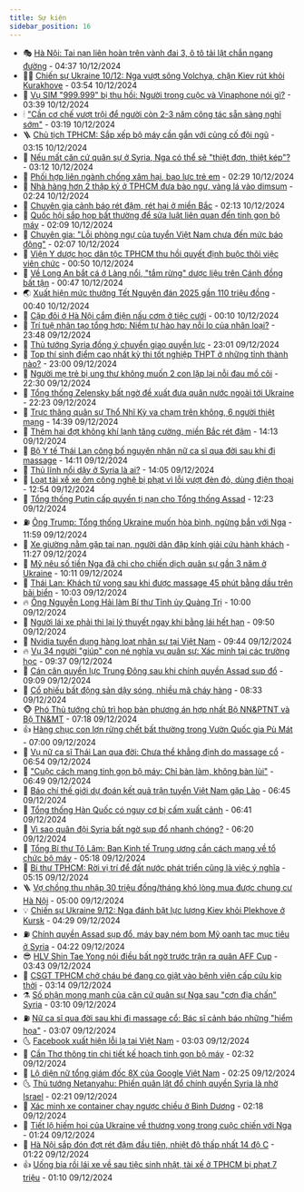 ```yaml
---
title: Sự kiện
sidebar_position: 16
---
```


<!-- dantri-su-kien:START -->
- 🎭 [Hà Nội: Tai nạn liên hoàn trên vành đai 3, ô tô tải lật chắn ngang đường](https://dantri.com.vn/xa-hoi/ha-noi-tai-nan-lien-hoan-tren-vanh-dai-3-o-to-tai-lat-chan-ngang-duong-20241210113000705.htm) - 04:37 10/12/2024
- 👨‍🏫 [Chiến sự Ukraine 10/12: Nga vượt sông Volchya, chặn Kiev rút khỏi Kurakhove](https://dantri.com.vn/the-gioi/chien-su-ukraine-1012-nga-vuot-song-volchya-chan-kiev-rut-khoi-kurakhove-20241210094107256.htm) - 03:54 10/12/2024
- 🌮 [Vụ SIM &quot;999.999&quot; bị thu hồi: Người trong cuộc và Vinaphone nói gì?](https://dantri.com.vn/suc-manh-so/vu-sim-999999-bi-thu-hoi-nguoi-trong-cuoc-va-vinaphone-noi-gi-20241209111330099.htm) - 03:39 10/12/2024
- 🕯 [&quot;Cần cơ chế vượt trội để người còn 2-3 năm công tác sẵn sàng nghỉ sớm&quot;](https://dantri.com.vn/xa-hoi/can-co-che-vuot-troi-de-nguoi-con-2-3-nam-cong-tac-san-sang-nghi-som-20241210095424035.htm) - 03:19 10/12/2024
- 🪜 [Chủ tịch TPHCM: Sắp xếp bộ máy cần gắn với củng cố đội ngũ](https://dantri.com.vn/xa-hoi/chu-tich-tphcm-sap-xep-bo-may-can-gan-voi-cung-co-doi-ngu-20241206114447321.htm) - 03:15 10/12/2024
- 🐘 [Nếu mất căn cứ quân sự ở Syria, Nga có thể sẽ &quot;thiệt đơn, thiệt kép&quot;?](https://dantri.com.vn/the-gioi/neu-mat-can-cu-quan-su-o-syria-nga-co-the-se-thiet-don-thiet-kep-20241209145900059.htm) - 03:12 10/12/2024
- 🤔 [Phối hợp liên ngành chống xâm hại, bạo lực trẻ em](https://dantri.com.vn/an-sinh/phoi-hop-lien-nganh-chong-xam-hai-bao-luc-tre-em-20241209035704570.htm) - 02:29 10/12/2024
- 🧠 [Nhà hàng hơn 2 thập kỷ ở TPHCM đưa bào ngư, vàng lá vào dimsum](https://dantri.com.vn/du-lich/nha-hang-hon-2-thap-ky-o-tphcm-dua-bao-ngu-vang-la-vao-dimsum-20241209223752767.htm) - 02:24 10/12/2024
- 📝 [Chuyên gia cảnh báo rét đậm, rét hại ở miền Bắc](https://dantri.com.vn/xa-hoi/chuyen-gia-canh-bao-ret-dam-ret-hai-o-mien-bac-20241210090834144.htm) - 02:13 10/12/2024
- 🦏 [Quốc hội sắp họp bất thường để sửa luật liên quan đến tinh gọn bộ máy](https://dantri.com.vn/xa-hoi/quoc-hoi-sap-hop-bat-thuong-de-sua-luat-lien-quan-den-tinh-gon-bo-may-20241210090614653.htm) - 02:09 10/12/2024
- 🥰 [Chuyên gia: &quot;Lỗi phòng ngự của tuyển Việt Nam chưa đến mức báo động&quot;](https://dantri.com.vn/the-thao/chuyen-gia-loi-phong-ngu-cua-tuyen-viet-nam-chua-den-muc-bao-dong-20241210090014782.htm) - 02:07 10/12/2024
- 🤗 [Viện Y dược học dân tộc TPHCM thu hồi quyết định buộc thôi việc viên chức](https://dantri.com.vn/suc-khoe/vien-y-duoc-hoc-dan-toc-tphcm-thu-hoi-quyet-dinh-buoc-thoi-viec-vien-chuc-20241209160904325.htm) - 00:50 10/12/2024
- 🌈 [Về Long An bắt cá ở Làng nổi, &quot;tắm rừng&quot; dược liệu trên Cánh đồng bất tận](https://dantri.com.vn/du-lich/ve-long-an-bat-ca-o-lang-noi-tam-rung-duoc-lieu-tren-canh-dong-bat-tan-20241209190146401.htm) - 00:47 10/12/2024
- 🌏 [Xuất hiện mức thưởng Tết Nguyên đán 2025 gần 110 triệu đồng](https://dantri.com.vn/lao-dong-viec-lam/xuat-hien-muc-thuong-tet-nguyen-dan-2025-gan-110-trieu-dong-20241209235801706.htm) - 00:40 10/12/2024
- 💄 [Cặp đôi ở Hà Nội cắm điện nấu cơm ở tiệc cưới](https://dantri.com.vn/doi-song/cap-doi-o-ha-noi-cam-dien-nau-com-o-tiec-cuoi-20241209145609653.htm) - 00:10 10/12/2024
- 👺 [Trí tuệ nhân tạo tổng hợp: Niềm tự hào hay nỗi lo của nhân loại?](https://dantri.com.vn/suc-manh-so/tri-tue-nhan-tao-tong-hop-niem-tu-hao-hay-noi-lo-cua-nhan-loai-20241209201736487.htm) - 23:48 09/12/2024
- 👹 [Thủ tướng Syria đồng ý chuyển giao quyền lực](https://dantri.com.vn/the-gioi/thu-tuong-syria-dong-y-chuyen-giao-quyen-luc-20241210054840122.htm) - 23:01 09/12/2024
- 🌊 [Top thí sinh điểm cao nhất kỳ thi tốt nghiệp THPT ở những tỉnh thành nào?](https://dantri.com.vn/giao-duc/top-thi-sinh-diem-cao-nhat-ky-thi-tot-nghiep-thpt-o-nhung-tinh-thanh-nao-20241209103108506.htm) - 23:00 09/12/2024
- 🤠 [Người mẹ trẻ bị ung thư không muốn 2 con lặp lại nỗi đau mồ côi](https://dantri.com.vn/tam-long-nhan-ai/nguoi-me-tre-bi-ung-thu-khong-muon-2-con-lap-lai-noi-dau-mo-coi-20241204230458810.htm) - 22:30 09/12/2024
- 🎊 [Tổng thống Zelensky bất ngờ đề xuất đưa quân nước ngoài tới Ukraine](https://dantri.com.vn/the-gioi/tong-thong-zelensky-bat-ngo-de-xuat-dua-quan-nuoc-ngoai-toi-ukraine-20241209233536072.htm) - 22:23 09/12/2024
- 🐘 [Trực thăng quân sự Thổ Nhĩ Kỳ va chạm trên không, 6 người thiệt mạng](https://dantri.com.vn/the-gioi/truc-thang-quan-su-tho-nhi-ky-va-cham-tren-khong-6-nguoi-thiet-mang-20241209213705543.htm) - 14:39 09/12/2024
- 💂 [Thêm hai đợt không khí lạnh tăng cường, miền Bắc rét đậm](https://dantri.com.vn/xa-hoi/them-hai-dot-khong-khi-lanh-tang-cuong-mien-bac-ret-dam-20241209210010233.htm) - 14:13 09/12/2024
- 👹 [Bộ Y tế Thái Lan công bố nguyên nhân nữ ca sĩ qua đời sau khi đi massage](https://dantri.com.vn/giai-tri/bo-y-te-thai-lan-cong-bo-nguyen-nhan-nu-ca-si-qua-doi-sau-khi-di-massage-20241209210217904.htm) - 14:11 09/12/2024
- 🦒 [Thủ lĩnh nổi dậy ở Syria là ai?](https://dantri.com.vn/the-gioi/thu-linh-noi-day-o-syria-la-ai-20241209100426747.htm) - 14:05 09/12/2024
- 🗽 [Loạt tài xế xe ôm công nghệ bị phạt vì lỗi vượt đèn đỏ, dùng điện thoại](https://dantri.com.vn/xa-hoi/loat-tai-xe-xe-om-cong-nghe-bi-phat-vi-loi-vuot-den-do-dung-dien-thoai-20241209191740929.htm) - 12:54 09/12/2024
- 💄 [Tổng thống Putin cấp quyền tị nạn cho Tổng thống Assad](https://dantri.com.vn/the-gioi/tong-thong-putin-cap-quyen-ti-nan-cho-tong-thong-assad-20241209184145650.htm) - 12:23 09/12/2024
- ⛽️ [Ông Trump: Tổng thống Ukraine muốn hòa bình, ngừng bắn với Nga](https://dantri.com.vn/the-gioi/ong-trump-tong-thong-ukraine-muon-hoa-binh-ngung-ban-voi-nga-20241209180735803.htm) - 11:59 09/12/2024
- 🥷 [Xe giường nằm gặp tai nạn, người dân đập kính giải cứu hành khách](https://dantri.com.vn/xa-hoi/xe-giuong-nam-gap-tai-nan-nguoi-dan-dap-kinh-giai-cuu-hanh-khach-20241209180520697.htm) - 11:27 09/12/2024
- 🤖 [Mỹ nêu số tiền Nga đã chi cho chiến dịch quân sự gần 3 năm ở Ukraine](https://dantri.com.vn/the-gioi/my-neu-so-tien-nga-da-chi-cho-chien-dich-quan-su-gan-3-nam-o-ukraine-20241209165740465.htm) - 10:11 09/12/2024
- 🌊 [Thái Lan: Khách tử vong sau khi được massage 45 phút bằng dầu trên bãi biển](https://dantri.com.vn/du-lich/thai-lan-khach-tu-vong-sau-khi-duoc-massage-45-phut-bang-dau-tren-bai-bien-20241209163720220.htm) - 10:03 09/12/2024
- 🔥 [Ông Nguyễn Long Hải làm Bí thư Tỉnh ủy Quảng Trị](https://dantri.com.vn/xa-hoi/ong-nguyen-long-hai-lam-bi-thu-tinh-uy-quang-tri-20241209164551860.htm) - 10:00 09/12/2024
- 🦏 [Người lái xe phải thi lại lý thuyết ngay khi bằng lái hết hạn](https://dantri.com.vn/xa-hoi/nguoi-lai-xe-phai-thi-lai-ly-thuyet-ngay-khi-bang-lai-het-han-20241209163449127.htm) - 09:50 09/12/2024
- 🐘 [Nvidia tuyển dụng hàng loạt nhân sự tại Việt Nam](https://dantri.com.vn/suc-manh-so/nvidia-tuyen-dung-hang-loat-nhan-su-tai-viet-nam-20241209155532918.htm) - 09:44 09/12/2024
- 🔥 [Vụ 34 người &quot;giúp&quot; con né nghĩa vụ quân sự: Xác minh tại các trường học](https://dantri.com.vn/xa-hoi/vu-34-nguoi-giup-con-ne-nghia-vu-quan-su-xac-minh-tai-cac-truong-hoc-20241209161433929.htm) - 09:37 09/12/2024
- 💼 [Cán cân quyền lực Trung Đông sau khi chính quyền Assad sụp đổ](https://dantri.com.vn/the-gioi/can-can-quyen-luc-trung-dong-sau-khi-chinh-quyen-assad-sup-do-20241209151839505.htm) - 09:09 09/12/2024
- 🚀 [Cổ phiếu bất động sản dậy sóng, nhiều mã cháy hàng](https://dantri.com.vn/kinh-doanh/co-phieu-bat-dong-san-day-song-nhieu-ma-chay-hang-20241209152450314.htm) - 08:33 09/12/2024
- 🐵 [Phó Thủ tướng chủ trì họp bàn phương án hợp nhất Bộ NN&amp;PTNT và Bộ TN&amp;MT](https://dantri.com.vn/xa-hoi/pho-thu-tuong-chu-tri-hop-ban-phuong-an-hop-nhat-bo-nnptnt-va-bo-tnmt-20241209141125366.htm) - 07:18 09/12/2024
- 👍 [Hàng chục con lợn rừng chết bất thường trong Vườn Quốc gia Pù Mát](https://dantri.com.vn/xa-hoi/hang-chuc-con-lon-rung-chet-bat-thuong-trong-vuon-quoc-gia-pu-mat-20241209124216019.htm) - 07:00 09/12/2024
- 🚦 [Vụ nữ ca sĩ Thái Lan qua đời: Chưa thể khẳng định do massage cổ](https://dantri.com.vn/giai-tri/vu-nu-ca-si-thai-lan-qua-doi-chua-the-khang-dinh-do-massage-co-20241209132511582.htm) - 06:54 09/12/2024
- 🥸 [&quot;Cuộc cách mạng tinh gọn bộ máy: Chỉ bàn làm, không bàn lùi&quot;](https://dantri.com.vn/xa-hoi/cuoc-cach-mang-tinh-gon-bo-may-chi-ban-lam-khong-ban-lui-20241209134323887.htm) - 06:49 09/12/2024
- 🥷 [Báo chí thế giới dự đoán kết quả trận tuyển Việt Nam gặp Lào](https://dantri.com.vn/the-thao/bao-chi-the-gioi-du-doan-ket-qua-tran-tuyen-viet-nam-gap-lao-20241209121702107.htm) - 06:45 09/12/2024
- 🤡 [Tổng thống Hàn Quốc có nguy cơ bị cấm xuất cảnh](https://dantri.com.vn/the-gioi/tong-thong-han-quoc-co-nguy-co-bi-cam-xuat-canh-20241209133752640.htm) - 06:41 09/12/2024
- 🥳 [Vì sao quân đội Syria bất ngờ sụp đổ nhanh chóng?](https://dantri.com.vn/the-gioi/vi-sao-quan-doi-syria-bat-ngo-sup-do-nhanh-chong-20241209115411643.htm) - 06:20 09/12/2024
- 🤩 [Tổng Bí thư Tô Lâm: Ban Kinh tế Trung ương cần cách mạng về tổ chức bộ máy](https://dantri.com.vn/xa-hoi/tong-bi-thu-to-lam-ban-kinh-te-trung-uong-can-cach-mang-ve-to-chuc-bo-may-20241209121808189.htm) - 05:18 09/12/2024
- 🎡 [Bí thư TPHCM: Rời vị trí để đất nước phát triển cũng là việc ý nghĩa](https://dantri.com.vn/xa-hoi/bi-thu-tphcm-roi-vi-tri-de-dat-nuoc-phat-trien-cung-la-viec-y-nghia-20241209120219819.htm) - 05:15 09/12/2024
- 🪜 [Vợ chồng thu nhập 30 triệu đồng/tháng khó lòng mua được chung cư Hà Nội](https://dantri.com.vn/bat-dong-san/vo-chong-thu-nhap-30-trieu-dongthang-kho-long-mua-duoc-chung-cu-ha-noi-20241209111945482.htm) - 05:00 09/12/2024
- 💡 [Chiến sự Ukraine 9/12: Nga đánh bật lực lượng Kiev khỏi Plekhove ở Kursk](https://dantri.com.vn/the-gioi/chien-su-ukraine-912-nga-danh-bat-luc-luong-kiev-khoi-plekhove-o-kursk-20241209100402282.htm) - 04:29 09/12/2024
- ⛽️ [Chính quyền Assad sụp đổ, máy bay ném bom Mỹ oanh tạc mục tiêu ở Syria](https://dantri.com.vn/the-gioi/chinh-quyen-assad-sup-do-may-bay-nem-bom-my-oanh-tac-muc-tieu-o-syria-20241209104046805.htm) - 04:22 09/12/2024
- 😎 [HLV Shin Tae Yong nói điều bất ngờ trước trận ra quân AFF Cup](https://dantri.com.vn/the-thao/hlv-shin-tae-yong-noi-dieu-bat-ngo-truoc-tran-ra-quan-aff-cup-20241209104319795.htm) - 03:43 09/12/2024
- 🗽 [CSGT TPHCM chở cháu bé đang co giật vào bệnh viện cấp cứu kịp thời](https://dantri.com.vn/xa-hoi/csgt-tphcm-cho-chau-be-dang-co-giat-vao-benh-vien-cap-cuu-kip-thoi-20241209090952955.htm) - 03:14 09/12/2024
- ⚗️ [Số phận mong manh của căn cứ quân sự Nga sau &quot;cơn địa chấn&quot; Syria](https://dantri.com.vn/the-gioi/so-phan-mong-manh-cua-can-cu-quan-su-nga-sau-con-dia-chan-syria-20241209091029787.htm) - 03:10 09/12/2024
- ⛽️ [Nữ ca sĩ qua đời sau khi đi massage cổ: Bác sĩ cảnh báo những &quot;hiểm họa&quot;](https://dantri.com.vn/suc-khoe/nu-ca-si-qua-doi-sau-khi-di-massage-co-bac-si-canh-bao-nhung-hiem-hoa-20241209095006591.htm) - 03:07 09/12/2024
- 🌜 [Facebook xuất hiện lỗi lạ tại Việt Nam](https://dantri.com.vn/suc-manh-so/facebook-xuat-hien-loi-la-tai-viet-nam-20241209095820243.htm) - 03:03 09/12/2024
- 🦩 [Cần Thơ thông tin chi tiết kế hoạch tinh gọn bộ máy](https://dantri.com.vn/xa-hoi/can-tho-thong-tin-chi-tiet-ke-hoach-tinh-gon-bo-may-20241209090226135.htm) - 02:32 09/12/2024
- 🦒 [Lộ diện nữ tổng giám đốc 8X của Google Việt Nam](https://dantri.com.vn/kinh-doanh/lo-dien-nu-tong-giam-doc-8x-cua-google-viet-nam-20241209081244737.htm) - 02:25 09/12/2024
- 🌜 [Thủ tướng Netanyahu: Phiến quân lật đổ chính quyền Syria là nhờ Israel](https://dantri.com.vn/the-gioi/thu-tuong-netanyahu-phien-quan-lat-do-chinh-quyen-syria-la-nho-israel-20241209090238730.htm) - 02:21 09/12/2024
- 🐎 [Xác minh xe container chạy ngược chiều ở Bình Dương](https://dantri.com.vn/xa-hoi/xac-minh-xe-container-chay-nguoc-chieu-o-binh-duong-20241209081425710.htm) - 02:18 09/12/2024
- 🌋 [Tiết lộ hiếm hoi của Ukraine về thương vong trong cuộc chiến với Nga](https://dantri.com.vn/the-gioi/tiet-lo-hiem-hoi-cua-ukraine-ve-thuong-vong-trong-cuoc-chien-voi-nga-20241209074416668.htm) - 01:24 09/12/2024
- 🧰 [Hà Nội sắp đón đợt rét đậm đầu tiên, nhiệt độ thấp nhất 14 độ C](https://dantri.com.vn/xa-hoi/ha-noi-sap-don-dot-ret-dam-dau-tien-nhiet-do-thap-nhat-14-do-c-20241209081427323.htm) - 01:22 09/12/2024
- 👍 [Uống bia rồi lái xe về sau tiệc sinh nhật, tài xế ở TPHCM bị phạt 7 triệu](https://dantri.com.vn/xa-hoi/uong-bia-roi-lai-xe-ve-sau-tiec-sinh-nhat-tai-xe-o-tphcm-bi-phat-7-trieu-20241209075905559.htm) - 01:10 09/12/2024<!-- dantri-su-kien:END -->
